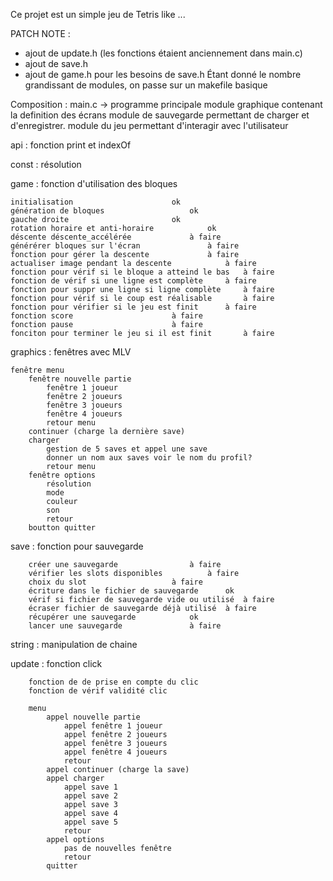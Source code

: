 Ce projet est un simple jeu de Tetris like ...

PATCH NOTE :
+ ajout de update.h (les fonctions étaient anciennement dans main.c)
+ ajout de save.h
+ ajout de game.h pour les besoins de save.h
Étant donné le nombre grandissant de modules, on passe sur un makefile basique


Composition :
main.c -> programme principale
module graphique contenant la definition des écrans
module de sauvegarde permettant de charger et d'enregistrer.
module du jeu permettant d'interagir avec l'utilisateur


api : fonction print et indexOf

const : résolution

game : fonction d'utilisation des bloques

	initialisation						ok
	génération de bloques					ok
	gauche droite						ok
	rotation horaire et anti-horaire			ok
	déscente déscente_accélérée				à faire
	générérer bloques sur l'écran				à faire
	fonction pour gérer la descente				à faire
	actualiser image pendant la descente			à faire
	fonction pour vérif si le bloque a atteind le bas	à faire
	fonction de vérif si une ligne est complète		à faire
	fonction pour suppr une ligne si ligne complète		à faire
	fonction pour vérif si le coup est réalisable		à faire
	fonction pour vérifier si le jeu est finit		à faire
	fonction score						à faire
	fonction pause						à faire
	fonciton pour terminer le jeu si il est finit		à faire
    
graphics : fenêtres avec MLV

	fenêtre menu
		fenêtre nouvelle partie
			fenêtre 1 joueur
			fenêtre 2 joueurs
			fenêtre 3 joueurs
			fenêtre 4 joueurs
			retour menu
		continuer (charge la dernière save)
		charger
			gestion de 5 saves et appel une save
			donner un nom aux saves voir le nom du profil?
			retour menu
		fenêtre options
			résolution
			mode
			couleur
			son
			retour
		boutton quitter

save : fonction pour sauvegarde

		créer une sauvegarde				à faire
		vérifier les slots disponibles			à faire
		choix du slot					à faire
		écriture dans le fichier de sauvegarde		ok
		vérif si fichier de sauvegarde vide ou utilisé	à faire
		écraser fichier de sauvegarde déjà utilisé	à faire
		récupérer une sauvegarde			ok
		lancer une sauvegarde				à faire

string : manipulation de chaine

update : fonction click

		fonction de de prise en compte du clic
		fonction de vérif validité clic
		
		menu
			appel nouvelle partie
				appel fenêtre 1 joueur
				appel fenêtre 2 joueurs
				appel fenêtre 3 joueurs
				appel fenêtre 4 joueurs
				retour
			appel continuer (charge la save)
			appel charger
				appel save 1
				appel save 2
				appel save 3
				appel save 4
				appel save 5
				retour
			appel options
				pas de nouvelles fenêtre
				retour
			quitter
